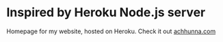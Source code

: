 # Inspired by Heroku Node.js server
Homepage for my website, hosted on Heroku.
Check it out [achhunna.com](http://achhunna.com)
